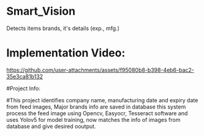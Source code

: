 # Smart_Vision
Detects items brands, it's details (exp., mfg.)

# Implementation Video:


https://github.com/user-attachments/assets/f95080b8-b398-4eb6-bac2-35e3ca81b132

#Project Info:

#This project identifies company name, manufacturing date and expiry date from feed images, Major brands info are saved in database this system process the feed image using Opencv, Easyocr, Tesseract software and uses Yolov5 for model training, now matches the info of images from database and give desired ooutput.

